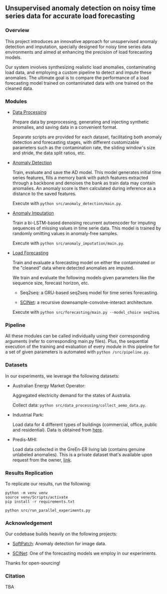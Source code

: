 ## Unsupervised anomaly detection on noisy time series data for accurate load forecasting

### Overview

This project introduces an innovative approach for unsupervised anomaly detection and imputation, specially designed for noisy time series data environments and aimed at enhancing the precision of load forecasting models.

Our system involves synthesizing realistic load anomalies, contaminating load data, and employing a custom pipeline to detect and impute these anomalies. The ultimate goal is to compare the performance of a load forecasting model trained on contaminated data with one trained on the cleaned data.

### Modules

- [Data Processing](src/data_processing/)

    Prepare data by preprocessing, generating and injecting synthetic anomalies, and saving data in a convenient format.

    Separate scripts are provided for each dataset, facilitating both anomaly detection and forecasting stages, with different customizable parameters such as the contamination rate, the sliding window's size and stride, the data split ratios, etc.

- [Anomaly Detection](src/anomaly_detection/)

    Train, evaluate and save the AD model. This model generates initial time series features, fills a memory bank with patch features extracted through a backbone and denoises the bank as train data may contain anomalies. An anomaly score is then calculated during inference as a distance to the saved features.

    Execute with `python src/anomaly_detection/main.py`.

- [Anomaly Imputation](src/anomaly_imputation/)

    Train a bi-LSTM-based denoising recurrent autoencoder for imputing sequences of missing values in time serie data. This model is trained by randomly omitting values in anomaly-free samples.

    Execute with `python src/anomaly_imputation/main.py`.

- [Load Forecasting](src/forecasting/)

    Train and evaluate a forecasting model on either the contaminated or the "cleaned" data where detected anomalies are imputed.

    We train and evaluate the following models given parameters like the sequence size, forecast horizon, etc.
    
    - Seq2seq: a GRU-based seq2seq model for time series forecasting.
    
    - [SCINet](https://github.com/cure-lab/SCINet): a recursive downsample-convolve-interact architecture.

    Execute with `python src/forecasting/main.py --model_choice seq2seq`.

### Pipeline

All these modules can be called individually using their corresponding arguments (refer to corresponding main.py files).
Plus, the sequential execution of the training and evaluation of every module in this pipeline for a set of given parameters is automated with `python /src/pipeline.py`.

### Datasets

In our experiments, we leverage the following datasets:

- Australian Energy Market Operator:
    
    Aggregated electricity demand for the states of Australia.

    Collect data: `python src/data_processing/collect_aemo_data.py`.

- Industrial Park:

    Load data for 4 different types of buildings (commercial, office, public and residential).
    Data is obtained from [here](https://www.nature.com/articles/s41597-023-02786-9).

- Predis-MHI:

    Load data collected in the GreEn-ER living lab (contains genuine unlabeled anomalies).
    This is a private dataset that's available upon request from the owner, [link](https://g2elab.grenoble-inp.fr/fr/plateformes/predis-mhi).

### Results Replication

To replicate our results, run the following:

``````
python -m venv venv
source venv/Scripts/activate
pip install -r requirements.txt

python src/run_parallel_experiments.py
``````

### Acknowledgement

Our codebase builds heavily on the following projects:

- [SoftPatch](https://github.com/TencentYoutuResearch/AnomalyDetection-SoftPatch): Anomaly detection for image data.

- [SCINet](https://github.com/cure-lab/SCINet): One of the forecasting models we employ in our experiments.

Thanks for open-sourcing!

### Citation

TBA
